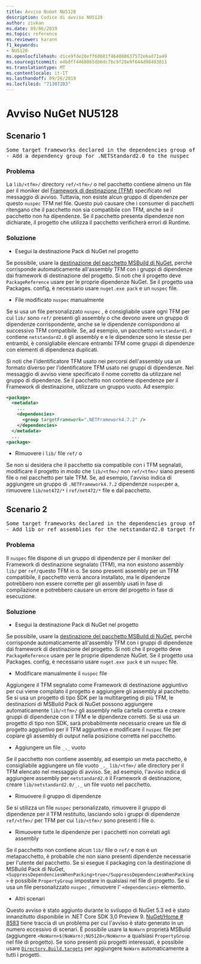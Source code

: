```yaml
---
title: Avviso NuGet NU5128
description: Codice di avviso NU5128
author: zivkan
ms.date: 09/06/2019
ms.topic: reference
ms.reviewer: karann
f1_keywords:
- NU5128
ms.openlocfilehash: d1ce9fde28eff60b81f464088637572e6ad71a49
ms.sourcegitcommit: e4b0ff4460865db6dc7bc9f20e9f644d98493011
ms.translationtype: MT
ms.contentlocale: it-IT
ms.lasthandoff: 09/26/2019
ms.locfileid: "71307203"
---
```

# <a name="nuget-warning-nu5128"></a>Avviso NuGet NU5128

## <a name="scenario-1"></a>Scenario 1

<pre>Some target frameworks declared in the dependencies group of the nuspec and the lib/ref folder do not have exact matches in the other location. Consult the list of actions below:
- Add a dependency group for .NETStandard2.0 to the nuspec</pre>

### <a name="issue"></a>Problema

La `lib/<tfm>/` directory `ref/<tfm>/` o nel pacchetto contiene almeno un file per il moniker del [Framework di destinazione (TFM)](../target-frameworks.md) specificato nel messaggio di avviso. Tuttavia, non esiste alcun gruppo di dipendenze per questo `nuspec` TFM nel file. Questo può causare che i consumer di pacchetti ritengano che il pacchetto non sia compatibile con TFM, anche se il pacchetto non ha dipendenze. Se il pacchetto presenta dipendenze non dichiarate, il progetto che utilizza il pacchetto verificherà errori di Runtime.

### <a name="solution"></a>Soluzione

* Esegui la destinazione Pack di NuGet nel progetto

Se possibile, usare la [destinazione del pacchetto MSBuild di NuGet](../msbuild-targets.md), perché corrisponde automaticamente all'assembly TFM con i gruppi di dipendenze dai framework di destinazione del progetto. Si noti che il progetto deve `PackageReference` usare per le proprie dipendenze NuGet. Se il progetto usa Packages. config, è necessario usare `nuget.exe pack` e un `nuspec` file.

* File modificato `nuspec` manualmente

Se si usa un file personalizzato `nuspec` , è consigliabile usare ogni TFM per cui `lib/` sono `ref/` presenti gli assembly o che devono avere un gruppo di dipendenze corrispondente, anche se le dipendenze corrispondono al successivo TFM compatibile. Se, ad esempio, un pacchetto `netstandard1.0` contiene `netstandard2.0` gli assembly e e le dipendenze sono le stesse per entrambi, è consigliabile elencare entrambi TFM come gruppi di dipendenze con elementi di dipendenza duplicati.

Si noti che l'identificatore TFM usato nei percorsi dell'assembly usa un formato diverso per l'identificatore TFM usato nei gruppi di dipendenze. Nel messaggio di avviso viene specificato il nome corretto da utilizzare nel gruppo di dipendenze. Se il pacchetto non contiene dipendenze per il Framework di destinazione, utilizzare un gruppo vuoto. Ad esempio:

```xml
<package>
  <metadata>
    ...
    <dependencies>
      <group targetFramework=".NETFramework4.7.2" />
    </dependencies>
  </metadata>
  ...
<package>
```

* Rimuovere i `lib/` file `ref/` o

Se non si desidera che il pacchetto sia compatibile con i TFM segnalati, modificare il progetto in modo che `lib/<tfm>/` non `ref/<tfm>/` siano presenti file o nel pacchetto per tale TFM. Se, ad esempio, l'avviso indica di aggiungere un gruppo di `.NETFramework4.7.2` dipendenze `nuspec`per a, rimuovere `lib/net472/*` i `ref/net472/*` file e dal pacchetto.

## <a name="scenario-2"></a>Scenario 2

<pre>Some target frameworks declared in the dependencies group of the nuspec and the lib/ref folder do not have exact matches in the other location. Consult the list of actions below:
- Add lib or ref assemblies for the netstandard2.0 target framework</pre>

### <a name="issue"></a>Problema

Il `nuspec` file dispone di un gruppo di dipendenze per il moniker del Framework di destinazione segnalato (TFM), ma non esistono assembly `lib/` per `ref/`questo TFM in o. Se sono presenti assembly per un TFM compatibile, il pacchetto verrà ancora installato, ma le dipendenze potrebbero non essere corrette per gli assembly usati in fase di compilazione e potrebbero causare un errore del progetto in fase di esecuzione.

### <a name="solution"></a>Soluzione

* Esegui la destinazione Pack di NuGet nel progetto

Se possibile, usare la [destinazione del pacchetto MSBuild di NuGet](../msbuild-targets.md), perché corrisponde automaticamente all'assembly TFM con i gruppi di dipendenze dai framework di destinazione del progetto. Si noti che il progetto deve `PackageReference` usare per le proprie dipendenze NuGet. Se il progetto usa Packages. config, è necessario usare `nuget.exe pack` e un `nuspec` file.

* Modificare manualmente il `nuspec` file

Aggiungere il TFM segnalato come Framework di destinazione aggiuntivo per cui viene compilato il progetto e aggiungere gli assembly al pacchetto. Se si usa un progetto di tipo SDK per la multitargeting di più TFM, le destinazioni di MSBuild Pack di NuGet possono aggiungere automaticamente `lib/<tfm>/` gli assembly nella cartella corretta e creare gruppi di dipendenze con il TFM e le dipendenze corretti. Se si usa un progetto di tipo non SDK, sarà probabilmente necessario creare un file di progetto aggiuntivo per il TFM aggiuntivo e modificare il `nuspec` file per copiare gli assembly di output nella posizione corretta nel pacchetto.

* Aggiungere un file `_._` vuoto

Se il pacchetto non contiene assembly, ad esempio un meta pacchetto, è consigliabile aggiungere un file vuoto `_._` `lib/<tfm>/` alle directory per il TFM elencato nel messaggio di avviso. Se, ad esempio, l'avviso indica di aggiungere assembly per `netstandard2.0` il Framework di destinazione, creare `lib/netstandard2.0/_._` un file vuoto nel pacchetto.

* Rimuovere il gruppo di dipendenze

Se si utilizza un file `nuspec` personalizzato, rimuovere il gruppo di dipendenze per il TFM restituito, lasciando solo i gruppi di dipendenze `ref/<tfm>/` per TFM per cui `lib/<tfm>/` sono presenti i file o.

* Rimuovere tutte le dipendenze per i pacchetti non correlati agli assembly

Se il pacchetto non contiene alcun `lib/` file o `ref/` e non è un metapacchetto, è probabile che non siano presenti dipendenze necessarie per l'utente del pacchetto. Se si esegue il packaging con la destinazione di MSBuild Pack di NuGet, `<SuppressDependenciesWhenPacking>true</SuppressDependenciesWhenPacking>` è possibile `PropertyGroup` impostare in qualsiasi nel file di progetto. Se si usa un file personalizzato `nuspec` , rimuovere l' `<dependencies>` elemento.

* Altri scenari

Questo avviso è stato aggiunto durante lo sviluppo di NuGet 5.3 ed è stato innanzitutto disponibile in .NET Core SDK 3,0 Preview 9. [NuGet/Home # 8583](https://github.com/nuget/home/issues/8583) tiene traccia di un problema per cui l'avviso è stato generato in un numero eccessivo di scenari. È possibile usare la `NoWarn` proprietà MSBuild (aggiungere `<NoWarn>$(NoWarn);NU5128</NoWarn>` a qualsiasi `PropertyGroup` nel file di progetto). Se sono presenti più progetti interessati, è possibile usare [`Directory.Build.targets`](/visualstudio/msbuild/customize-your-build) per aggiungere `NoWarn` automaticamente a tutti i progetti.
